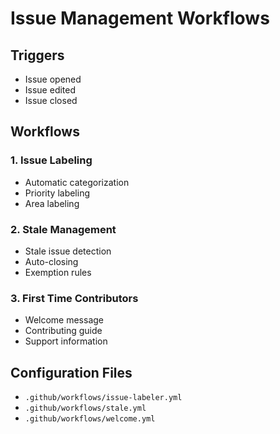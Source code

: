 # Issue Management Workflows

## Triggers

- Issue opened
- Issue edited
- Issue closed

## Workflows

### 1. Issue Labeling

- Automatic categorization
- Priority labeling
- Area labeling

### 2. Stale Management

- Stale issue detection
- Auto-closing
- Exemption rules

### 3. First Time Contributors

- Welcome message
- Contributing guide
- Support information

## Configuration Files

- `.github/workflows/issue-labeler.yml`
- `.github/workflows/stale.yml`
- `.github/workflows/welcome.yml`

